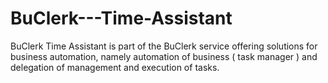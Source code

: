 # BuClerk---Time-Assistant
BuClerk Time Assistant is part of the BuClerk service offering solutions for business automation, namely automation of business ( task manager ) and delegation of management and execution of tasks.
